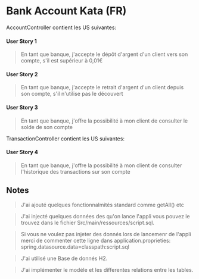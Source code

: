 
# Bank Account Kata (FR)
AccountController contient les US suivantes: 
#### User Story 1
> En tant que banque, j'accepte le dépôt d'argent d'un client vers son compte, s'il est supérieur à 0,01€

#### User Story 2
> En tant que banque, j'accepte le retrait d'argent d'un client depuis son compte, s'il n'utilise pas le découvert

#### User Story 3
> En tant que banque, j'offre la possibilité à mon client de consulter le solde de son compte

TransactionController contient les US suivantes:
#### User Story 4
> En tant que banque, j'offre la possibilité à mon client de consulter l'historique des transactions sur son compte


## Notes
> J'ai ajouté quelques fonctionnalmités standard comme getAll() etc

> J'ai injecté quelques données des qu'on lance l'appli vous pouvez le trouvez dans le fichier Src/main/ressources/script.sql.

> Si vous ne voulez pas injeter des donnés lors de lancemenr de l'appli merci de commenter cette ligne dans application.proprieties:  
     spring.datasource.data=classpath:script.sql
     
> J'ai utilisé une Base de donnés H2.

>  J'ai implémenter le modéle et les differentes relations entre les tables.








